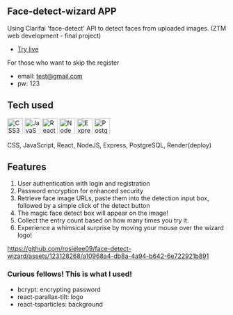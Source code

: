 ## Face-detect-wizard APP
Using Clarifai 'face-detect' API to detect faces from uploaded images.
(ZTM web development - final project)
- [Try live](https://face-recognition-wizard.onrender.com/)
  
For those who want to skip the register
* email: test@gmail.com
* pw: 123

## Tech used
<p align="left">
<a href="https://www.w3.org/TR/CSS/#css" target="_blank" rel="noreferrer"><img src="https://raw.githubusercontent.com/danielcranney/readme-generator/main/public/icons/skills/css3-colored.svg" width="36" height="36" alt="CSS3" /></a>
<a href="https://developer.mozilla.org/en-US/docs/Web/JavaScript" target="_blank" rel="noreferrer"><img src="https://raw.githubusercontent.com/danielcranney/readme-generator/main/public/icons/skills/javascript-colored.svg" width="36" height="36" alt="JavaScript" /></a>
<a href="https://reactjs.org/" target="_blank" rel="noreferrer"><img src="https://raw.githubusercontent.com/danielcranney/readme-generator/main/public/icons/skills/react-colored.svg" width="36" height="36" alt="React" /></a>
<a href="https://nodejs.org/en/" target="_blank" rel="noreferrer"><img src="https://raw.githubusercontent.com/danielcranney/readme-generator/main/public/icons/skills/nodejs-colored.svg" width="36" height="36" alt="NodeJS" /></a>
<a href="https://expressjs.com/" target="_blank" rel="noreferrer"><img src="https://raw.githubusercontent.com/danielcranney/readme-generator/main/public/icons/skills/express-colored.svg" width="36" height="36" alt="Express" /></a>
<a href="https://www.postgresql.org/" target="_blank" rel="noreferrer"><img src="https://raw.githubusercontent.com/danielcranney/readme-generator/main/public/icons/skills/postgresql-colored.svg" width="36" height="36" alt="PostgreSQL" /></a>
</p>
<p>CSS, JavaScript, React, NodeJS, Express, PostgreSQL, Render(deploy)</p>

## Features
1. User authentication with login and registration
2. Password encryption for enhanced security
3. Retrieve face image URLs, paste them into the detection input box, followed by a simple click of the detect button
4. The magic face detect box will appear on the image!
5. Collect the entry count based on how many times you try it.
6. Experience a whimsical surprise by moving your mouse over the wizard logo!
   

https://github.com/rosielee09/face-detect-wizard/assets/123128268/a10968a4-db8a-4a94-b642-6e722921b891


### Curious fellows! This is what I used!
- bcrypt: encrypting password
- react-parallax-tilt: logo
- react-tsparticles: background

